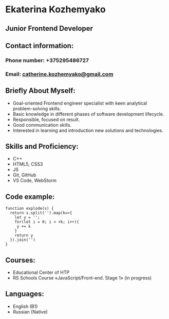 # Ekaterina Kozhemyako
## Junior Frontend Developer

## Contact information:
### Phone number: +375295486727
### Email: catherine.kozhemyako@gmail.com

## Briefly About Myself:
* Goal-oriented Frontend engineer specialist with keen analytical problem-solving skills.
* Basic knowledge in different phases of software development lifecycle.
* Responsible, focused on result.
* Good communication skills.
* Interested in learning and introduction new solutions and technologies.

## Skills and Proficiency:
* C++
* HTML5, CSS3
* JS
* Git, GitHub
* VS Code, WebStorm

## Code example:
```
function explode(s) {
  return s.split('').map(k=>{
    let y = '';
    for(let i = 0; i < +k; i++){
     y += k
    }
    return y
  }).join('')
}
```

## Courses:
* Educational Center of HTP
* RS Schools Course «JavaScript/Front-end. Stage 1» (in progress)

## Languages:
* English (B1)
* Russian (Native)